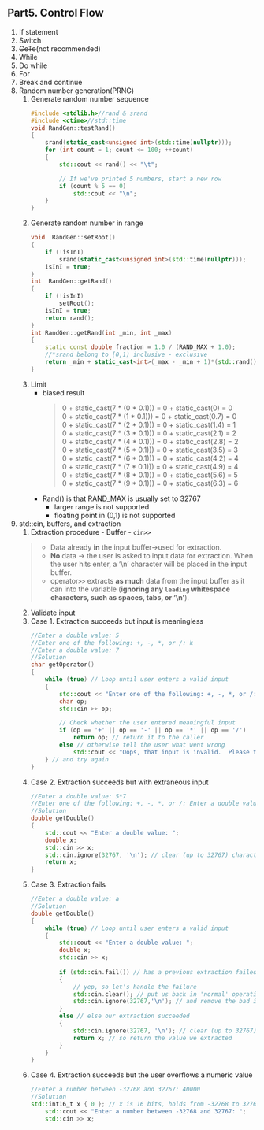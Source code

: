 ## Part5. Control Flow
1. If statement
2. Switch
3. ~~GoTo~~(not recommended)
4. While
5. Do while
6. For
7. Break and continue
8. Random number generation(PRNG)
   1. Generate random number sequence
       ```C++
       #include <stdlib.h>//rand & srand
       #include <ctime>//std::time
       void RandGen::testRand()
       {
           srand(static_cast<unsigned int>(std::time(nullptr)));
           for (int count = 1; count <= 100; ++count)
           {
               std::cout << rand() << "\t";

               // If we've printed 5 numbers, start a new row
               if (count % 5 == 0)
                   std::cout << "\n";
           }
       }
       ```
   2.  Generate random number in range
       ```C++
       void  RandGen::setRoot()
       {
           if (!isInI)
               srand(static_cast<unsigned int>(std::time(nullptr)));
           isInI = true;
       }
       int  RandGen::getRand()
       {
           if (!isInI)
               setRoot();
           isInI = true;
           return rand();
       }
       int RandGen::getRand(int _min, int _max)
       {
           static const double fraction = 1.0 / (RAND_MAX + 1.0);
           //*srand belong to [0,1) inclusive - exclusive
           return _min + static_cast<int>(_max - _min + 1)*(std::rand()*fraction);
       }
        ```
    3. Limit
        - biased result
            > 0 + static_cast(7 * (0 * 0.1))) = 0 + static_cast(0) = 0  
            > 0 + static_cast(7 * (1 * 0.1))) = 0 + static_cast(0.7) = 0  
            > 0 + static_cast(7 * (2 * 0.1))) = 0 + static_cast(1.4) = 1  
            > 0 + static_cast(7 * (3 * 0.1))) = 0 + static_cast(2.1) = 2  
            > 0 + static_cast(7 * (4 * 0.1))) = 0 + static_cast(2.8) = 2  
            > 0 + static_cast(7 * (5 * 0.1))) = 0 + static_cast(3.5) = 3  
            > 0 + static_cast(7 * (6 * 0.1))) = 0 + static_cast(4.2) = 4  
            > 0 + static_cast(7 * (7 * 0.1))) = 0 + static_cast(4.9) = 4  
            > 0 + static_cast(7 * (8 * 0.1))) = 0 + static_cast(5.6) = 5  
            > 0 + static_cast(7 * (9 * 0.1))) = 0 + static_cast(6.3) = 6  
        -  Rand() is that RAND_MAX is usually set to 32767
           -  larger range is not supported
           -  floating point in (0,1) is not supported 
9. std::cin, buffers, and extraction
   1.  Extraction procedure - Buffer - `cin>>`
    >- Data already **in** the input buffer->used for extraction.  
    >- **No** data -> the user is asked to input data for extraction. When the user hits enter, a ‘\n’ character will be placed in the input buffer.  
    >- operator`>>` extracts **as much** data from the input buffer as it can into the variable (**ignoring any `leading` whitespace characters, such as spaces, tabs, or ‘\n’**).  
   2. Validate input
   3. Case 1. Extraction succeeds but input is meaningless
       ```C++
       //Enter a double value: 5
       //Enter one of the following: +, -, *, or /: k
       //Enter a double value: 7
       //Solution
       char getOperator()
       {
           while (true) // Loop until user enters a valid input
           {
               std::cout << "Enter one of the following: +, -, *, or /: ";
               char op;
               std::cin >> op;
       
               // Check whether the user entered meaningful input
               if (op == '+' || op == '-' || op == '*' || op == '/')    
                   return op; // return it to the caller
               else // otherwise tell the user what went wrong
                   std::cout << "Oops, that input is invalid.  Please try again.\n";
           } // and try again
       }
       ```
   4. Case 2. Extraction succeeds but with extraneous input
        ```C++
        //Enter a double value: 5*7
        //Enter one of the following: +, -, *, or /: Enter a double value: 5 * 7 is 35
        //Solution
        double getDouble()
        {
            std::cout << "Enter a double value: ";
            double x;
            std::cin >> x;
            std::cin.ignore(32767, '\n'); // clear (up to 32767) characters out of the buffer until a '\n' character is removed
            return x;
        }
        ```
   5.  Case 3. Extraction fails
        ```C++
        //Enter a double value: a
        //Solution
        double getDouble()
        {
            while (true) // Loop until user enters a valid input
            {
                std::cout << "Enter a double value: ";
                double x;
                std::cin >> x;
            
                if (std::cin.fail()) // has a previous extraction failed?
                {
                    // yep, so let's handle the failure
                    std::cin.clear(); // put us back in 'normal' operation mode
                    std::cin.ignore(32767,'\n'); // and remove the bad input
                }
                else // else our extraction succeeded
                {
                    std::cin.ignore(32767, '\n'); // clear (up to 32767) characters out of the buffer until a '\n' character is removed
                    return x; // so return the value we extracted
                }
            }
        }
        ```
   4. Case 4. Extraction succeeds but the user overflows a numeric value
        ```C++
        //Enter a number between -32768 and 32767: 40000
        //Solution
        std::int16_t x { 0 }; // x is 16 bits, holds from -32768 to 32767
            std::cout << "Enter a number between -32768 and 32767: ";
            std::cin >> x;
        ```